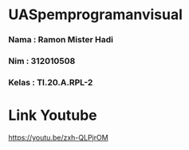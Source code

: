 # UASpemprogramanvisual
### Nama    : Ramon Mister Hadi ###
### Nim     : 312010508 ###
### Kelas   : TI.20.A.RPL-2 ###

# Link Youtube

https://youtu.be/zxh-QLPjrOM 
